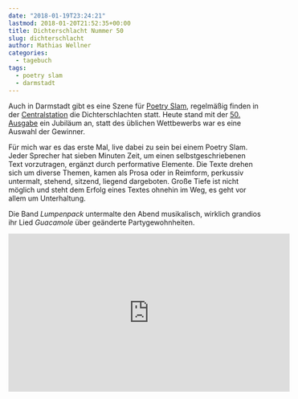 ```yaml
---
date: "2018-01-19T23:24:21"
lastmod: 2018-01-20T21:52:35+00:00
title: Dichterschlacht Nummer 50
slug: dichterschlacht
author: Mathias Wellner
categories:
  - tagebuch
tags:
  - poetry slam
  - darmstadt
---
```

Auch in Darmstadt gibt es eine Szene für [Poetry Slam](https://de.wikipedia.org/wiki/Poetry-Slam), regelmäßig finden in der [Centralstation](https://www.centralstation-darmstadt.de) die Dichterschlachten statt. Heute stand mit der [50. Ausgabe](https://www.centralstation-darmstadt.de/event/7725001/50-dichterschlacht/) ein Jubiläum an, statt des üblichen Wettbewerbs war es eine Auswahl der Gewinner. 
<!--more-->

Für mich war es das erste Mal, live dabei zu sein bei einem Poetry Slam. Jeder Sprecher hat sieben Minuten Zeit, um einen selbstgeschriebenen Text vorzutragen, ergänzt durch performative Elemente. Die Texte drehen sich um diverse Themen, kamen als Prosa oder in Reimform, perkussiv untermalt, stehend, sitzend, liegend dargeboten. Große Tiefe ist nicht möglich und steht dem Erfolg eines Textes ohnehin im Weg, es geht vor allem um Unterhaltung. 

Die Band *Lumpenpack* untermalte den Abend musikalisch, wirklich grandios ihr Lied *Guacamole* über geänderte Partygewohnheiten.

<iframe width="560" height="315" src="https://www.youtube.com/embed/15-k2fCxHIo" frameborder="0" allow="autoplay; encrypted-media" allowfullscreen></iframe>